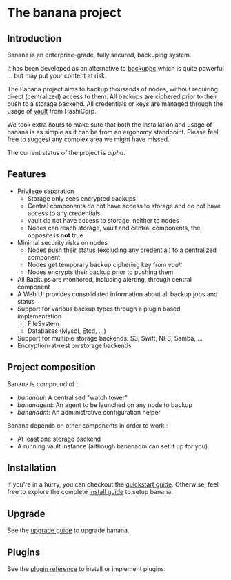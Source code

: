 # The banana project

## Introduction

Banana is an enterprise-grade, fully secured, backuping system.

It has been developed as an alternative to [backuppc](http://backuppc.sourceforge.net) which is quite powerful ... but may put your content at risk.

The Banana project aims to backup thousands of nodes, without requiring direct (centralized) access to them.
All backups are ciphered prior to their push to a storage backend.
All credentials or keys are managed through the usage of [vault](https://www.vaultproject.io/) from HashiCorp.

We took extra hours to make sure that both the installation and usage of banana is as simple as it can be from an ergonomy standpoint. Please feel free to suggest any complex area we might have missed.

The current status of the project is *alpha*.

## Features

* Privilege separation
	* Storage only sees encrypted backups
	* Central components do not have access to storage and do not have access to any credentials
	* vault do not have access to storage, neither to nodes
	* Nodes can reach storage, vault and central components, the opposite is **not** true
* Minimal security risks on nodes
	* Nodes push their status (excluding any credential) to a centralized component
	* Nodes get temporary backup ciphering key from *vault*
	* Nodes encrypts their backup prior to pushing them.
* All Backups are monitored, including alerting, through central component
* A Web UI provides consolidated information about all backup jobs and status
* Support for various backup types through a plugin based implementation
	* FileSystem
	* Databases (Mysql, Etcd, ...)
* Support for multiple storage backends: S3, Swift, NFS, Samba, ...
* Encryption-at-rest on storage backends

## Project composition

Banana is compound of :
* *bananaui*: A centralised "watch tower"
* *bananagent*: An agent to be launched on any node to backup
* *bananadm*: An administrative configuration helper

Banana depends on other components in order to work :
* At least one storage backend
* A running vault instance (although bananadm can set it up for you)

## Installation

If you're in a hurry, you can checkout the [quickstart guide](docs/QUICKSTART.md). Otherwise, feel free to explore the complete [install guide](docs/INSTALLATION.md) to setup banana.

## Upgrade

See the [upgrade guide](docs/UPGRADE.md) to upgrade banana.

## Plugins

See the [plugin reference](docs/PLUGINS.md) to install or implement plugins.

